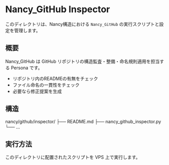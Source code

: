 # Nancy_GitHub Inspector

このディレクトリは、Nancy構造における `Nancy_GitHub` の実行スクリプトと設定を管理します。

## 概要

Nancy_GitHub は GitHub リポジトリの構造監査・整備・命名規則適用を担当する Persona です。

- リポジトリ内のREADMEの有無をチェック
- ファイル命名の一貫性をチェック
- 必要なら修正提案を生成

## 構造

nancy/github/inspector/
├── README.md
├── nancy_github_inspector.py
└── …

## 実行方法

このディレクトリに配置されたスクリプトを VPS 上で実行します。

